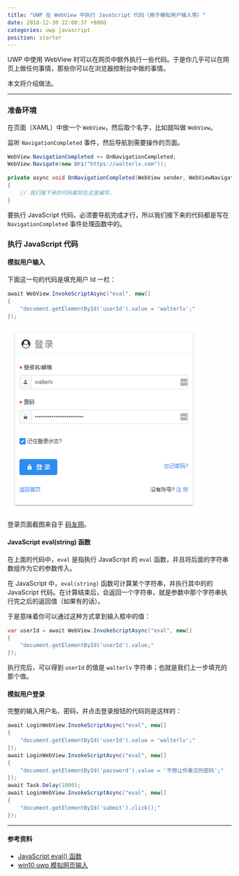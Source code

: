 ```yaml
---
title: "UWP 在 WebView 中执行 JavaScript 代码（用于模拟用户输入等）"
date: 2018-12-30 22:08:37 +0800
categories: uwp javascript
position: starter
---
```


UWP 中使用 WebView 时可以在网页中额外执行一些代码。于是你几乎可以在网页上做任何事情，那些你可以在浏览器控制台中做的事情。

本文将介绍做法。

---

<div id="toc"></div>

### 准备环境

在页面（XAML）中放一个 `WebView`，然后取个名字，比如就叫做 `WebView`。

监听 `NavigationCompleted` 事件，然后导航到需要操作的页面。

```csharp
WebView.NavigationCompleted += OnNavigationCompleted;
WebView.Navigate(new Uri("https://walterlv.com"));
```

```csharp
private async void OnNavigationCompleted(WebView sender, WebViewNavigationCompletedEventArgs e)
{
    // 我们接下来的代码都将在这里编写。
}
```

要执行 JavaScript 代码，必须要导航完成才行，所以我们接下来的代码都是写在 `NavigationCompleted` 事件处理函数中的。

### 执行 JavaScript 代码

#### 模拟用户输入

下面这一句的代码是填充用户 Id 一栏：

```csharp
await WebView.InvokeScriptAsync("eval", new[]
{
    "document.getElementById('userId').value = 'walterlv';"
});
```

![登录页面](/static/posts/2018-12-30-21-49-37.png)

登录页面截图来自于 [码友网](https://codedefault.com/)。

#### JavaScript eval(string) 函数

在上面的代码中，`eval` 是指执行 JavaScript 的 `eval` 函数，并且将后面的字符串数组作为它的参数传入。

在 JavaScript 中，`eval(string)` 函数可计算某个字符串，并执行其中的的 JavaScript 代码。在计算结束后，会返回一个字符串，就是参数中那个字符串执行完之后的返回值（如果有的话）。

于是意味着你可以通过这种方式拿到输入框中的值：

```csharp
var userId = await WebView.InvokeScriptAsync("eval", new[]
{
    "document.getElementById('userId').value;"
});
```

执行完后，可以得到 `userId` 的值是 `walterlv` 字符串；也就是我们上一步填充的那个值。

#### 模拟用户登录

完整的输入用户名、密码，并点击登录按钮的代码则是这样的：

```csharp
await LoginWebView.InvokeScriptAsync("eval", new[]
{
    "document.getElementById('userId').value = 'walterlv';"
});
await LoginWebView.InvokeScriptAsync("eval", new[]
{
    "document.getElementById('password').value = '不想让你看见的密码';"
});
await Task.Delay(1000);
await LoginWebView.InvokeScriptAsync("eval", new[]
{
    "document.getElementById('submit').click();"
});
```

---

#### 参考资料

- [JavaScript eval() 函数](http://www.w3school.com.cn/js/jsref_eval.asp)
- [win10 uwp 模拟网页输入](https://lindexi.gitee.io/lindexi/post/win10-uwp-%E6%A8%A1%E6%8B%9F%E7%BD%91%E9%A1%B5%E8%BE%93%E5%85%A5.html)

